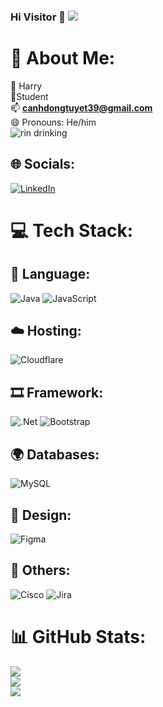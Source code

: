 ### Hi Visitor 👋 [![](https://visitcount.itsvg.in/api?id=HarryNguyen6678&icon=5&color=10)](https://visitcount.itsvg.in)

# 💫 About Me:
🥸 Harry<br>
🏢Student<br>
📫 **canhdongtuyet39@gmail.com**<br>
😄 Pronouns: He/him<br>
![rin drinking](https://github.com/HarryNguyen6678/HarryNguyen6678/assets/103439893/f4433af0-3c0b-4522-944f-3688876865a2)<br>

## 🌐 Socials:
[![LinkedIn](https://img.shields.io/badge/LinkedIn-%230077B5.svg?logo=linkedin&logoColor=white)](https://linkedin.com/in/https://www.linkedin.com/in/tu%E1%BA%A5n-nguy%E1%BB%85n-12849b224/)

# 💻 Tech Stack:
## 📝 Language:
![Java](https://img.shields.io/badge/java-%23ED8B00.svg?style=for-the-badge&logo=openjdk&logoColor=white) ![JavaScript](https://img.shields.io/badge/javascript-%23323330.svg?style=for-the-badge&logo=javascript&logoColor=%23F7DF1E)
## ☁️ Hosting:
![Cloudflare](https://img.shields.io/badge/Cloudflare-F38020?style=for-the-badge&logo=Cloudflare&logoColor=white)
## 🎞️ Framework:
![.Net](https://img.shields.io/badge/.NET-5C2D91?style=for-the-badge&logo=.net&logoColor=white) ![Bootstrap](https://img.shields.io/badge/bootstrap-%238511FA.svg?style=for-the-badge&logo=bootstrap&logoColor=white) 
## 🌍 Databases:
![MySQL](https://img.shields.io/badge/mysql-%2300000f.svg?style=for-the-badge&logo=mysql&logoColor=white) 
## 🎨 Design:
![Figma](https://img.shields.io/badge/figma-%23F24E1E.svg?style=for-the-badge&logo=figma&logoColor=white)
## 🌆 Others:
![Cisco](https://img.shields.io/badge/cisco-%23049fd9.svg?style=for-the-badge&logo=cisco&logoColor=black) ![Jira](https://img.shields.io/badge/jira-%230A0FFF.svg?style=for-the-badge&logo=jira&logoColor=white)
# 📊 GitHub Stats:
![](https://github-readme-stats.vercel.app/api?username=HarryNguyen6678&theme=dark&hide_border=false&include_all_commits=false&count_private=false)<br/>
![](https://github-readme-streak-stats.herokuapp.com/?user=HarryNguyen6678&theme=dark&hide_border=false)<br/>
![](https://github-readme-stats.vercel.app/api/top-langs/?username=HarryNguyen6678&theme=dark&hide_border=false&include_all_commits=false&count_private=false&layout=compact)
